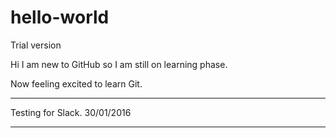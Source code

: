 # hello-world
Trial version

Hi I am new to GitHub so I am still on learning phase.

Now feeling excited to learn Git.

***********************
Testing for Slack.
30/01/2016

*************************
